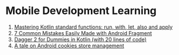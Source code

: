 # Mobile Development Learning

1. [Mastering Kotlin standard functions: run, with, let, also and apply](https://medium.com/mobile-app-development-publication/mastering-kotlin-standard-functions-run-with-let-also-and-apply-9cd334b0ef84)
2. [7 Common Mistakes Easily Made with Android Fragment](https://medium.com/mobile-app-development-publication/7-common-mistakes-easily-made-with-android-fragment-6fc85c44e783)
3. [Dagger 2 for Dummies in Kotlin (with 20 lines of code)](https://medium.com/mobile-app-development-publication/dagger-2-for-dummies-in-kotlin-with-one-page-simple-code-project-618a5f9f2fe8)
4. [A tale on Android cookies store management](https://medium.com/mobile-app-development-publication/a-tale-on-android-cookies-store-management-b04832ca18c6)
